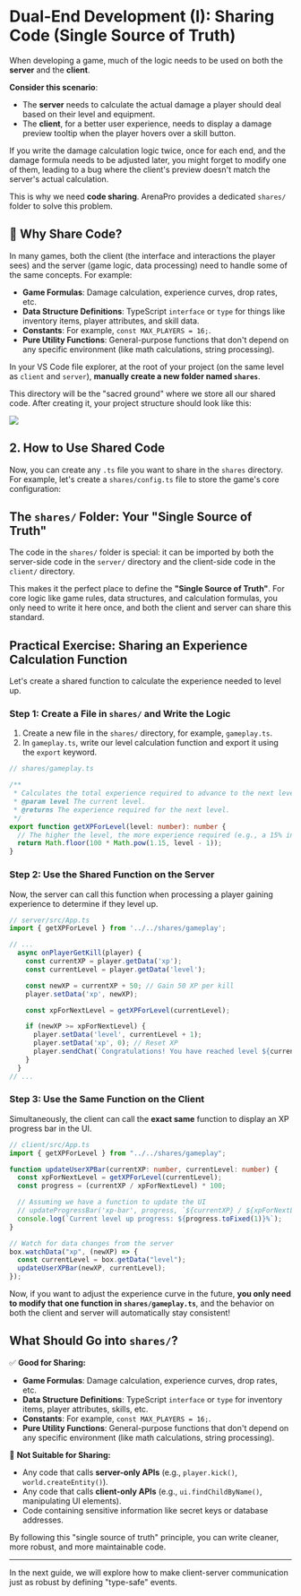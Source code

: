 # Dual-End Development (I): Sharing Code (Single Source of Truth)

When developing a game, much of the logic needs to be used on both the **server** and the **client**.

**Consider this scenario**:

- The **server** needs to calculate the actual damage a player should deal based on their level and equipment.
- The **client**, for a better user experience, needs to display a damage preview tooltip when the player hovers over a skill button.

If you write the damage calculation logic twice, once for each end, and the damage formula needs to be adjusted later, you might forget to modify one of them, leading to a bug where the client's preview doesn't match the server's actual calculation.

This is why we need **code sharing**. ArenaPro provides a dedicated `shares/` folder to solve this problem.

## 🤔 Why Share Code?

In many games, both the client (the interface and interactions the player sees) and the server (game logic, data processing) need to handle some of the same concepts. For example:

- **Game Formulas**: Damage calculation, experience curves, drop rates, etc.
- **Data Structure Definitions**: TypeScript `interface` or `type` for things like inventory items, player attributes, and skill data.
- **Constants**: For example, `const MAX_PLAYERS = 16;`.
- **Pure Utility Functions**: General-purpose functions that don't depend on any specific environment (like math calculations, string processing).

In your VS Code file explorer, at the root of your project (on the same level as `client` and `server`), **manually create a new folder named `shares`**.

This directory will be the "sacred ground" where we store all our shared code. After creating it, your project structure should look like this:

![](/QQ20250709-210731.png)

## 2. How to Use Shared Code

Now, you can create any `.ts` file you want to share in the `shares` directory. For example, let's create a `shares/config.ts` file to store the game's core configuration:

## The `shares/` Folder: Your "Single Source of Truth"

The code in the `shares/` folder is special: it can be imported by both the server-side code in the `server/` directory and the client-side code in the `client/` directory.

This makes it the perfect place to define the **"Single Source of Truth"**. For core logic like game rules, data structures, and calculation formulas, you only need to write it here once, and both the client and server can share this standard.

## Practical Exercise: Sharing an Experience Calculation Function

Let's create a shared function to calculate the experience needed to level up.

### Step 1: Create a File in `shares/` and Write the Logic

1.  Create a new file in the `shares/` directory, for example, `gameplay.ts`.
2.  In `gameplay.ts`, write our level calculation function and export it using the `export` keyword.

```ts
// shares/gameplay.ts

/**
 * Calculates the total experience required to advance to the next level based on the player's current level.
 * @param level The current level.
 * @returns The experience required for the next level.
 */
export function getXPForLevel(level: number): number {
  // The higher the level, the more experience required (e.g., a 15% increase per level)
  return Math.floor(100 * Math.pow(1.15, level - 1));
}
```

### Step 2: Use the Shared Function on the Server

Now, the server can call this function when processing a player gaining experience to determine if they level up.

```ts
// server/src/App.ts
import { getXPForLevel } from '../../shares/gameplay';

// ...
  async onPlayerGetKill(player) {
    const currentXP = player.getData('xp');
    const currentLevel = player.getData('level');

    const newXP = currentXP + 50; // Gain 50 XP per kill
    player.setData('xp', newXP);

    const xpForNextLevel = getXPForLevel(currentLevel);

    if (newXP >= xpForNextLevel) {
      player.setData('level', currentLevel + 1);
      player.setData('xp', 0); // Reset XP
      player.sendChat(`Congratulations! You have reached level ${currentLevel + 1}!`);
    }
  }
// ...
```

### Step 3: Use the Same Function on the Client

Simultaneously, the client can call the **exact same** function to display an XP progress bar in the UI.

```ts
// client/src/App.ts
import { getXPForLevel } from "../../shares/gameplay";

function updateUserXPBar(currentXP: number, currentLevel: number) {
  const xpForNextLevel = getXPForLevel(currentLevel);
  const progress = (currentXP / xpForNextLevel) * 100;

  // Assuming we have a function to update the UI
  // updateProgressBar('xp-bar', progress, `${currentXP} / ${xpForNextLevel}`);
  console.log(`Current level up progress: ${progress.toFixed(1)}%`);
}

// Watch for data changes from the server
box.watchData("xp", (newXP) => {
  const currentLevel = box.getData("level");
  updateUserXPBar(newXP, currentLevel);
});
```

Now, if you want to adjust the experience curve in the future, **you only need to modify that one function in `shares/gameplay.ts`**, and the behavior on both the client and server will automatically stay consistent!

## What Should Go into `shares/`?

✅ **Good for Sharing:**

- **Game Formulas**: Damage calculation, experience curves, drop rates, etc.
- **Data Structure Definitions**: TypeScript `interface` or `type` for inventory items, player attributes, skills, etc.
- **Constants**: For example, `const MAX_PLAYERS = 16;`.
- **Pure Utility Functions**: General-purpose functions that don't depend on any specific environment (like math calculations, string processing).

🚫 **Not Suitable for Sharing:**

- Any code that calls **server-only APIs** (e.g., `player.kick()`, `world.createEntity()`).
- Any code that calls **client-only APIs** (e.g., `ui.findChildByName()`, manipulating UI elements).
- Code containing sensitive information like secret keys or database addresses.

By following this "single source of truth" principle, you can write cleaner, more robust, and more maintainable code.

---

In the next guide, we will explore how to make client-server communication just as robust by defining "type-safe" events.
